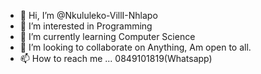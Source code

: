 - 👋 Hi, I’m @Nkululeko-VillI-Nhlapo
- 👀 I’m interested in Programming 
- 🌱 I’m currently learning Computer Science
- 💞️ I’m looking to collaborate on  Anything, Am open to all.
- 📫 How to reach me ... 0849101819(Whatsapp)

<!---
Nkululeko-VillI-Nhlapo/Nkululeko-VillI-Nhlapo is a ✨ special ✨ repository because its `README.md` (this file) appears on your GitHub profile.
You can click the Preview link to take a look at your changes.
--->
